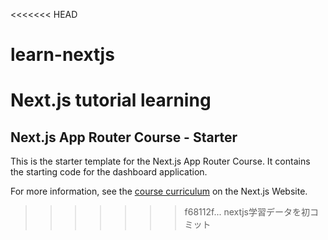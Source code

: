 <<<<<<< HEAD
# learn-nextjs
Next.js tutorial learning
=======
## Next.js App Router Course - Starter

This is the starter template for the Next.js App Router Course. It contains the starting code for the dashboard application.

For more information, see the [course curriculum](https://nextjs.org/learn) on the Next.js Website.
>>>>>>> f68112f... nextjs学習データを初コミット
